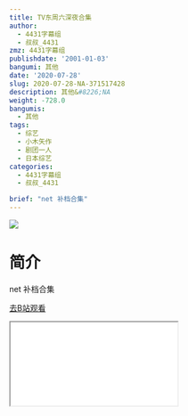 ```yaml
---
title: TV东周六深夜合集
author:
  - 4431字幕组
  - 叔叔_4431
zmz: 4431字幕组
publishdate: '2001-01-03'
bangumi: 其他
date: '2020-07-28'
slug: 2020-07-28-NA-371517428
description: 其他&#8226;NA
weight: -728.0
bangumis:
  - 其他
tags:
  - 综艺
  - 小木矢作
  - 剧团一人
  - 日本综艺
categories:
  - 4431字幕组
  - 叔叔_4431

brief: "net 补档合集"
---
```

![](https://raw.githubusercontent.com/tcgriffith/owaraisite/master/static/tmpimg/8e1699e4ec58da13600f0435ff429963865e9ba1.jpg.480.jpg)
# 简介  
net
补档合集  

[去B站观看](https://www.bilibili.com/video/av371517428/)
<div class ="resp-container"><iframe class="testiframe" src="//player.bilibili.com/player.html?aid=371517428"", scrolling="no", allowfullscreen="true" > </iframe></div> 

